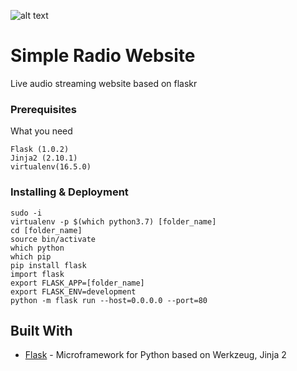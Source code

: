 ![alt text](https://i.imgur.com/Rye4qvw.jpg)

# Simple Radio Website

Live audio streaming website based on flaskr

### Prerequisites

What you need

```
Flask (1.0.2)
Jinja2 (2.10.1)
virtualenv(16.5.0)
```

### Installing & Deployment


```
sudo -i
virtualenv -p $(which python3.7) [folder_name]
cd [folder_name]
source bin/activate
which python
which pip
pip install flask
import flask
export FLASK_APP=[folder_name]
export FLASK_ENV=development
python -m flask run --host=0.0.0.0 --port=80
```



## Built With

* [Flask](http://flask.pocoo.org/) - Microframework for Python based on Werkzeug, Jinja 2


